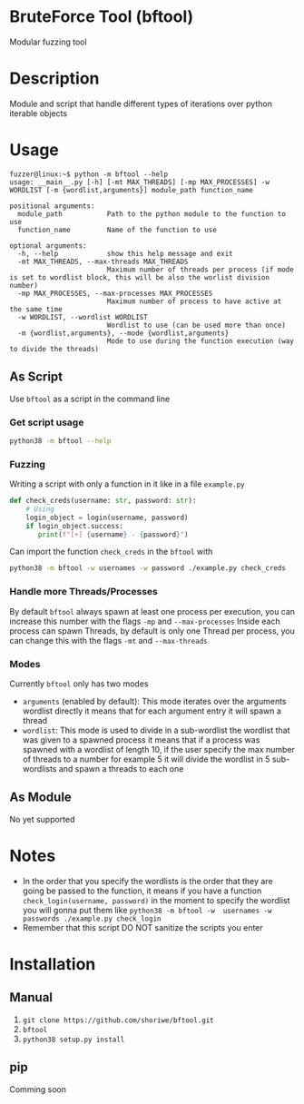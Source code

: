 # BruteForce Tool (bftool)
 Modular fuzzing tool

# Description
Module and script that handle different types of iterations over python iterable objects

# Usage
```
fuzzer@linux:~$ python -m bftool --help
usage: __main__.py [-h] [-mt MAX_THREADS] [-mp MAX_PROCESSES] -w WORDLIST [-m {wordlist,arguments}] module_path function_name

positional arguments:
  module_path           Path to the python module to the function to use
  function_name         Name of the function to use

optional arguments:
  -h, --help            show this help message and exit
  -mt MAX_THREADS, --max-threads MAX_THREADS
                        Maximum number of threads per process (if mode is set to wordlist block, this will be also the worlist division number)
  -mp MAX_PROCESSES, --max-processes MAX_PROCESSES
                        Maximum number of process to have active at the same time
  -w WORDLIST, --wordlist WORDLIST
                        Wordlist to use (can be used more than once)
  -m {wordlist,arguments}, --mode {wordlist,arguments}
                        Mode to use during the function execution (way to divide the threads)
```
## As Script
Use `bftool` as a script in the command line
### Get script usage
```bash
python38 -m bftool --help
```
### Fuzzing
Writing a script with only a function in it like in a file `example.py`

```python
def check_creds(username: str, password: str):
    # Using
    login_object = login(username, password)
    if login_object.success:
       print(f"[+] {username} - {password}")
```
Can import the function `check_creds` in the `bftool` with

```bash
python38 -m bftool -w usernames -w password ./example.py check_creds
```

### Handle more Threads/Processes
By default `bftool` always spawn at least one process per execution, you can increase this number with the flags `-mp` and `--max-processes`
Inside each process can spawn Threads, by default is only one Thread per process, you can change this with the flags `-mt` and `--max-threads`
### Modes
Currently `bftool` only has two modes

* `arguments`  (enabled by default): This mode iterates over the arguments wordlist directly it means that for each argument entry it will spawn a thread
* `wordlist`: This mode is used to divide in a sub-wordlist the wordlist that was given to a spawned process it means that if a  process was spawned with a wordlist of length 10, if the user specify the max  number of threads to a number for example 5 it will divide the wordlist in 5 sub-wordlists and spawn a threads to each one
## As Module
No yet supported
# Notes
* In the order that you specify the wordlists is the order that they are going be passed to the function, it means if you have a function `check_login(username, password)` in the moment to specify the wordlist you will gonna put them like `python38 -m bftool -w  usernames -w passwords ./example.py check_login`
* Remember that this script DO NOT sanitize the scripts you enter
# Installation

## Manual
1. `git clone https://github.com/shoriwe/bftool.git`
2. `bftool`
3. `python38 setup.py install`
## pip
Comming soon
